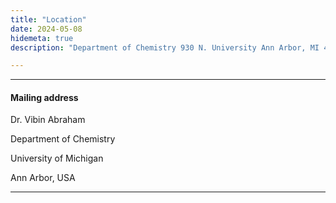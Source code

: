 ```yaml
---
title: "Location"
date: 2024-05-08
hidemeta: true
description: "Department of Chemistry 930 N. University Ann Arbor, MI 48109-1055"

---
```


---

#### Mailing address

Dr. Vibin Abraham

Department of Chemistry

University of Michigan

Ann Arbor, USA

---




